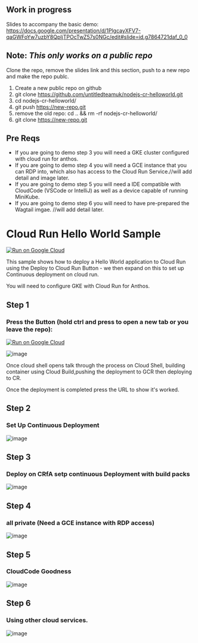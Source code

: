 ## Work in progress
Slides to accompany the basic demo: https://docs.google.com/presentation/d/1PlgcayXFV7-qaGWFoYw7uzbY8QpIjTPOcTwZ57s0NGc/edit#slide=id.g7864721daf_0_0

## Note: ***This only works on a public repo***

Clone the repo, remove the slides link and this section, push to a new repo and make the repo publc. 
1. Create a new public repo on github
2. git clone https://github.com/untitledteamuk/nodejs-cr-helloworld.git
3. cd nodejs-cr-helloworld/
4. git push https://new-repo.git
5. remove the old repo: cd .. && rm -rf nodejs-cr-helloworld/
6. git clone https://new-repo.git

## Pre Reqs

* If you are going to demo step 3 you will need a GKE cluster configured with cloud run for anthos.
* If you are going to demo step 4 you will need a GCE instance that you can RDP into, which also has access to the Cloud Run Service.//will add detail and image later.
* If you are going to demo step 5 you will need a IDE compatible with CloudCode (VSCode or IntelliJ) as well as a device capable of running MiniKube.
* If you are going to demo step 6 you will need to have pre-prepared the Wagtail imgae. //will add detail later.

# Cloud Run Hello World Sample

[![Run on Google Cloud](https://deploy.cloud.run/button.svg)](https://deploy.cloud.run)

This sample shows how to deploy a Hello World application to Cloud Run using the Deploy to Cloud Run Button - we then expand on this to set up Continuous deployment on cloud run.

You will need to configure GKE with Cloud Run for Anthos.

## Step 1

### Press the Button (hold ctrl and press to open a new tab or you leave the repo):

[![Run on Google Cloud](https://deploy.cloud.run/button.svg)](https://deploy.cloud.run)

![image](https://user-images.githubusercontent.com/11318604/128716343-05d6b9ba-0213-4e1c-a616-7e09da6f4d9b.png)

Once cloud shell opens talk through the process on Cloud Shell, building container using Cloud Build,pushing the deployment to GCR then deploying to CR.

Once the deployment is completed press the URL to show it's worked.

## Step 2

### Set Up Continuous Deployment

![image](https://user-images.githubusercontent.com/11318604/128716460-253cee2e-07d6-4f0c-b6e9-60b6c35868c4.png)

## Step 3

### Deploy on CRfA setp continuous Deployment with build packs

![image](https://user-images.githubusercontent.com/11318604/128716559-2f85ec2f-37ef-4a4c-93d5-b75d76d56095.png)

## Step 4

### all private (Need a GCE instance with RDP access)

![image](https://user-images.githubusercontent.com/11318604/128716764-907d3955-a76b-408a-8c28-10a25f894794.png)

## Step 5

### CloudCode Goodness

![image](https://user-images.githubusercontent.com/11318604/128716882-dce13846-4c24-4b5d-a94e-02e1cfd5d03f.png)

## Step 6

### Using other cloud services.

![image](https://user-images.githubusercontent.com/11318604/128717042-3fb28a89-8e5d-4ddc-b641-096abc2ba769.png)


